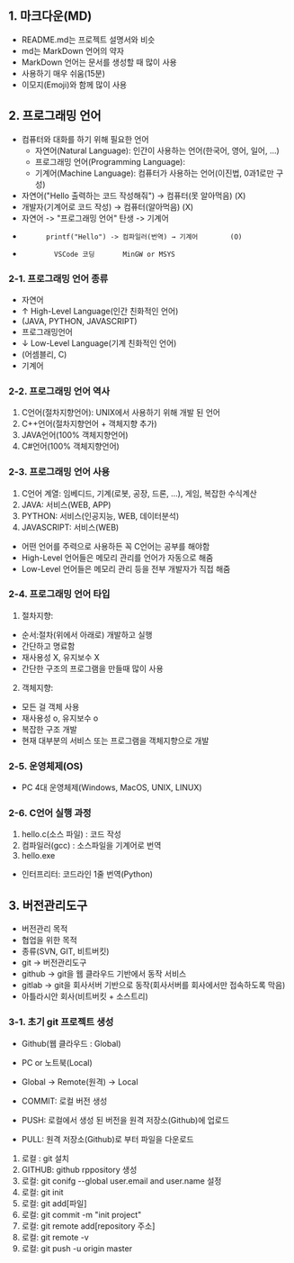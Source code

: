 ## 1. 마크다운(MD)
 - README.md는 프로젝트 설명서와 비슷
 - md는 MarkDown 언어의 약자
 - MarkDown 언어는 문서를 생성할 때 많이 사용
 - 사용하기 매우 쉬움(15분)
 - 이모지(Emoji)와 함께 많이 사용

## 2. 프로그래밍 언어
 - 컴퓨터와 대화를 하기 위해 필요한 언어
   + 자연어(Natural Language): 인간이 사용하는 언어(한국어, 영어, 일어, ...)
   + 프로그래밍 언어(Programming Language): 
   + 기계어(Machine Language): 컴퓨터가 사용하는 언어(이진법, 0과1로만 구성)
 - 자연어("Hello 출력하는 코드 작성해줘") → 컴퓨터(못 알아먹음)  (X)
 - 개발자(기계어로 코드 작성) → 컴퓨터(알아먹음)                 (X)
 - 자연어 -> "프로그래밍 언어" 탄생 -> 기계어
 -           printf("Hello") -> 컴파일러(번역) → 기계어        (O)
 -             VSCode 코딩       MinGW or MSYS

### 2-1. 프로그래밍 언어 종류
 - 자연어
 -  ↑ High-Level Language(인간 친화적인 언어)
 -    (JAVA, PYTHON, JAVASCRIPT)
 - 프로그래밍언어 
 -  ↓ Low-Level Language(기계 친화적인 언어)
 -    (어셈블리, C)
 - 기계어

### 2-2. 프로그래밍 언어 역사 
 1. C언어(절차지향언어): UNIX에서 사용하기 위해 개발 된 언어
 2. C++언어(절차지향언어 + 객체지향 추가)
 3. JAVA언어(100% 객체지향언어)
 4. C#언어(100% 객체지향언어)

### 2-3. 프로그래밍 언어 사용
 1. C언어 계열: 임베디드, 기계(로봇, 공장, 드론, ...), 게임, 복잡한 수식계산
 2. JAVA: 서비스(WEB, APP)
 3. PYTHON: 서비스(인공지능, WEB, 데이터분석)
 4. JAVASCRIPT: 서비스(WEB)
 * 어떤 언어를 주력으로 사용하든 꼭 C언어는 공부를 해야함
 * High-Level 언어들은 메모리 관리를 언어가 자동으로 해줌
 * Low-Level 언어들은 메모리 관리 등을 전부 개발자가 직접 해줌

### 2-4. 프로그래밍 언어 타입
 1. 절차지향:
   - 순서:절차(위에서 아래로) 개발하고 실행
   - 간단하고 명료함
   - 재사용성 X, 유지보수 X
   - 간단한 구조의 프로그램을 만들때 많이 사용
 2. 객체지향: 
   - 모든 걸 객체 사용
   - 재사용성 o, 유지보수 o
   - 복잡한 구조 개발
   - 현재 대부분의 서비스 또는 프로그램을 객체지향으로 개발

### 2-5. 운영체제(OS)
 - PC 4대 운영체제(Windows, MacOS, UNIX, LINUX) 

### 2-6. C언어 실행 과정
 1. hello.c(소스 파일) : 코드 작성
 2. 컴파일러(gcc)      : 소스파일을 기계어로 번역
 3. hello.exe
 * 인터프리터: 코드라인 1줄 번역(Python)


## 3. 버전관리도구
- 버전관리 목적
- 협업을 위한 목적
- 종류(SVN, GIT, 비트버킷)
- git → 버전관리도구 
- github → git을 웹 클라우드 기반에서 동작 서비스
- gitlab → git을 회사서버 기반으로 동작(회사서버를 회사에서만 접속하도록 막음)
- 아틀라시안 회사(비트버킷 + 소스트리) 

### 3-1. 초기 git 프로젝트 생성
+ Github(웹 클라우드 : Global)
+ PC or 노트북(Local)
+ Global → Remote(원격) → Local

+ COMMIT: 로컬 버전 생성
+ PUSH: 로컬에서 생성 된 버전을 원격 저장소(Github)에 업로드
+ PULL: 원격 저장소(Github)로 부터 파일을 다운로드

 1. 로컬 : git 설치
 2. GITHUB: github rppository 생성
 3. 로컬: git conifg --global user.email and user.name 설정
 4. 로컬: git init
 5. 로컬: git add[파일]
 6. 로컬: git commit -m "init project"
 7. 로컬: git remote add[repository 주소]
 8. 로컬: git remote -v
 9. 로컬: git push -u origin master